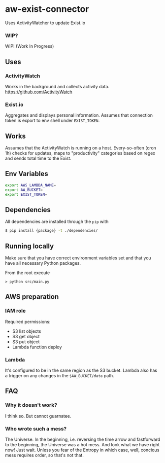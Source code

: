 # aw-exist-connector
Uses ActivityWatcher to update Exist.io

### WIP?
WIP! (Work In Progress)

## Uses
### ActivityWatch
Works in the background and collects activity data.
https://github.com/ActivityWatch

### Exist.io
Aggregates and displays personal information. 
Assumes that connection token is export to env shell under `EXIST_TOKEN`.

## Works
Assumes that the ActivityWatch is running on a host. Every-so-often (cron 1h) checks for updates,
maps to "productivity" categories based on regex and sends total time to the Exist.

## Env Variables
```sh
export AWS_LAMBDA_NAME=
export AW_BUCKET=
export EXIST_TOKEN=
```

## Dependencies
All dependencies are installed through the `pip` with 
```sh
$ pip install {package} -t ./dependencies/
```

## Running locally
Make sure that you have correct environment variables set and that you have all necessary Python packages.

From the root execute
```
> python src/main.py
```

## AWS preparation
### IAM role
Required permissions:
* S3 list objects
* S3 get object
* S3 put object
* Lambda function deploy

### Lambda
It's configured to be in the same region as the S3 bucket. Lambda also has a trigger on any changes in the `$AW_BUCKET/data` path.

## FAQ
### Why it doesn't work?
I think so. But cannot guarnatee.

### Who wrote such a mess?
The Universe. In the beginning, i.e. reversing the time arrow and fastforward to the beginning, the Universe was a hot mess. And look what we have right now! Just wait. Unless you fear of the Entropy in which case, well, concious mess requires order, so that's not that.

